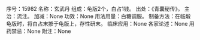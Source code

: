 序号：15982
名称：玄武丹
组成：龟版2个，白占1钱。
出处：《青囊秘传》。
主治：流注。
加减：None
功效：None
用法用量：白糖调服。
制备方法：在临煅龟版时，将白占末掺于龟版上，存性研末。
临床应用：None
各家论述：None
用药禁忌：None
附注：None
